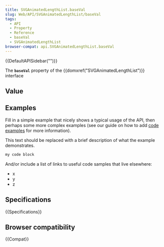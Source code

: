 ```yaml
---
title: SVGAnimatedLengthList.baseVal
slug: Web/API/SVGAnimatedLengthList/baseVal
tags:
  - API
  - Property
  - Reference
  - baseVal
  - SVGAnimatedLengthList
browser-compat: api.SVGAnimatedLengthList.baseVal
---
```

{{DefaultAPISidebar("")}}

The **`baseVal`** property of the {{domxref("SVGAnimatedLengthList")}} interface 

## Value



## Examples

Fill in a simple example that nicely shows a typical usage of the API, then perhaps some more complex examples (see our guide on how to add [code examples](/en-US/docs/MDN/Contribute/Structures/Code_examples) for more information).

This text should be replaced with a brief description of what the example demonstrates.

```js
my code block
```

And/or include a list of links to useful code samples that live elsewhere:

*   x
*   y
*   z

## Specifications

{{Specifications}}

## Browser compatibility

{{Compat}}


